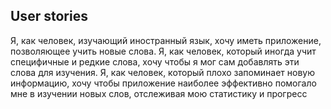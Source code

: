 ## User stories
Я, как человек, изучающий иностранный язык, хочу иметь приложение, позволяющее учить новые слова.
Я, как человек, который иногда учит специфичные и редкие слова, хочу чтобы я мог сам добавлять эти слова для изучения.
Я, как человек, который плохо запоминает новую информацию, хочу чтобы приложение наиболее эффективно помогало мне в изучении новых слов, отслеживая мою статистику и прогресс

